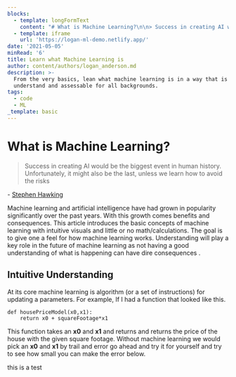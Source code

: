 ```yaml
---
blocks:
  - template: longFormText
    content: "# What is Machine Learning?\n\n> Success in creating AI would be the biggest event in human history. Unfortunately, it might also be the last, unless we learn how to avoid the risks\n\n\\- [Stephen Hawking](https://www.hawking.org.uk/biography)\n\nMachine learning and artificial intelligence have had grown in popularity significantly over the past years. With this growth comes benefits and consequences. This article introduces the basic concepts of machine learning with intuitive visuals and little or no math/calculations. The goal is to give one a feel for how  machine learning works. Understanding will play a key role in the future of machine learning as not having a good understanding of what is happening can have dire consequences .\n\n## Intuitive Understanding\n\nAt its core machine learning is algorithm (or a set of instructions) for updating a parameters. For example, If I had a function that looked like this.\n\n    def housePriceModel(x0,x1):\n    \treturn x0 + squareFootage*x1\n\nThis function takes an **x0** and **x1** and returns and returns the price of the house with the given square footage. Without machine learning we would pick an **x0** and **x1**"
  - template: iframe
    url: 'https://logan-ml-demo.netlify.app/'
date: '2021-05-05'
minRead: '6'
title: Learn what Machine Learning is
author: content/authors/logan_anderson.md
description: >-
  From the very basics, lean what machine learning is in a way that is easy to
  understand and assessable for all backgrounds. 
tags:
  - code
  - ML
_template: basic
---
```


# What is Machine Learning?

> Success in creating AI would be the biggest event in human history. Unfortunately, it might also be the last, unless we learn how to avoid the risks

\- [Stephen Hawking](https://www.hawking.org.uk/biography)

Machine learning and artificial intelligence have had grown in popularity significantly over the past years. With this growth comes benefits and consequences. This article introduces the basic concepts of machine learning with intuitive visuals and little or no math/calculations. The goal is to give one a feel for how  machine learning works. Understanding will play a key role in the future of machine learning as not having a good understanding of what is happening can have dire consequences .

## Intuitive Understanding

At its core machine learning is algorithm (or a set of instructions) for updating a parameters. For example, If I had a function that looked like this.

    def housePriceModel(x0,x1):
    	return x0 + squareFootage*x1

This function takes an **x0** and **x1** and returns and returns the price of the house with the given square footage. Without machine learning we would pick an **x0** and **x1** by trail and error go ahead and try it for yourself and try to see how small you can make the error below.

this is a test
